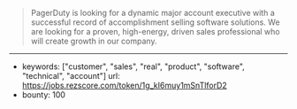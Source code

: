 >PagerDuty is looking for a dynamic major account executive with a successful record of accomplishment selling software solutions. We are looking for a proven, high-energy, driven sales professional who will create growth in our company.
------
- keywords: ["customer", "sales", "real", "product", "software", "technical", "account"]
url: https://jobs.rezscore.com/token/1g_kI6muy1mSnTlforD2
- bounty: 100
